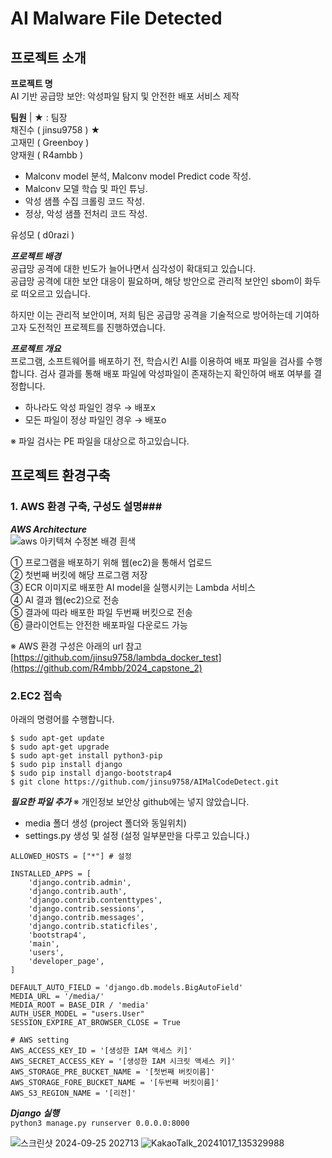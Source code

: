 # AI Malware File Detected
## 프로젝트 소개 ##
**프로젝트 명**  
AI 기반 공급망 보안: 악성파일 탐지 및 안전한 배포 서비스 제작

**팀원** | ★ : 팀장  
채진수 ( jinsu9758 ) ★   
고재민 ( Greenboy )  
양재원 ( R4ambb )  

- Malconv model 분석, Malconv model Predict code 작성.
- Malconv 모델 학습 및 파인 튜닝.
- 악성 샘플 수집 크롤링 코드 작성.
- 정상, 악성 샘플 전처리 코드 작성.

유성모 ( d0razi ) 

***프로젝트 배경***  
공급망 공격에 대한 빈도가 늘어나면서 심각성이 확대되고 있습니다.  
공급망 공격에 대한 보안 대응이 필요하며, 해당 방안으로 관리적 보안인 sbom이 화두로 떠오르고 있습니다.

하지만 이는 관리적 보안이며, 저희 팀은 공급망 공격을 기술적으로 방어하는데 기여하고자 도전적인 프로젝트를 진행하였습니다.

***프로젝트 개요***  
프로그램, 소프트웨어를 배포하기 전, 학습시킨 AI를 이용하여 배포 파일을 검사를 수행합니다. 검사 결과를 통해 배포 파일에 악성파일이 존재하는지 확인하여 배포 여부를 결정합니다.

- 하나라도 악성 파일인 경우 → 배포x
- 모든 파일이 정상 파일인 경우 → 배포o  

※ 파일 검사는 PE 파일을 대상으로 하고있습니다.

## 프로젝트 환경구축 ##
### 1. AWS 환경 구축, 구성도 설명###
***AWS Architecture***  
![aws 아키텍쳐 수정본 배경 흰색](https://github.com/user-attachments/assets/3c1bc4df-3a17-451e-a259-3fd4df511420)

① 프로그램을 배포하기 위해 웹(ec2)을 통해서 업로드  
② 첫번째 버킷에 해당 프로그램 저장  
③ ECR 이미지로 배포한 AI model을 실행시키는 Lambda 서비스  
④ AI 결과 웹(ec2)으로 전송  
⑤ 결과에 따라 배포한 파일 두번째 버킷으로 전송  
⑥ 클라이언트는 안전한 배포파일 다운로드 가능

※ AWS 환경 구성은 아래의 url 참고  
[https://github.com/jinsu9758/lambda_docker_test](https://github.com/R4mbb/2024_capstone_2)


### 2.EC2 접속 ###
아래의 명령어를 수행합니다.
```
$ sudo apt-get update
$ sudo apt-get upgrade
$ sudo apt-get install python3-pip
$ sudo pip install django
$ sudo pip install django-bootstrap4
$ git clone https://github.com/jinsu9758/AIMalCodeDetect.git
```

***필요한 파일 추가***
※ 개인정보 보안상 github에는 넣지 않았습니다.
- media 폴더 생성 (project 폴더와 동일위치)
- settings.py 생성 및 설정 (설정 일부분만을 다루고 있습니다.)
```
ALLOWED_HOSTS = ["*"] # 설정

INSTALLED_APPS = [
    'django.contrib.admin',
    'django.contrib.auth',
    'django.contrib.contenttypes',
    'django.contrib.sessions',
    'django.contrib.messages',
    'django.contrib.staticfiles',
    'bootstrap4',
    'main',
    'users',
    'developer_page',
]

DEFAULT_AUTO_FIELD = 'django.db.models.BigAutoField'
MEDIA_URL = '/media/'
MEDIA_ROOT = BASE_DIR / 'media'
AUTH_USER_MODEL = "users.User"
SESSION_EXPIRE_AT_BROWSER_CLOSE = True

# AWS setting
AWS_ACCESS_KEY_ID = '[생성한 IAM 액세스 키]'
AWS_SECRET_ACCESS_KEY = '[생성한 IAM 시크릿 액세스 키]'
AWS_STORAGE_PRE_BUCKET_NAME = '[첫번째 버킷이름]'
AWS_STORAGE_FORE_BUCKET_NAME = '[두번째 버킷이름]'
AWS_S3_REGION_NAME = '[리전]'

```
***Django 실행***  
`python3 manage.py runserver 0.0.0.0:8000`


![스크린샷 2024-09-25 202713](https://github.com/user-attachments/assets/1584ae2f-81e3-44de-8add-ddf2eacc1156)
![KakaoTalk_20241017_135329988](https://github.com/user-attachments/assets/86dc1e7d-5893-4322-a9de-19b5e9ff7513)
